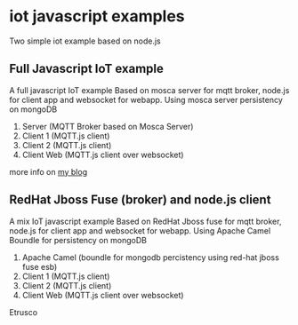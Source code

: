 # iot javascript examples

Two simple iot example based on node.js 

## Full Javascript IoT example
A full javascript IoT example
Based on mosca server for mqtt broker, node.js for client app and websocket for webapp.
Using mosca server persistency on mongoDB

1. Server (MQTT Broker based on Mosca Server)
2. Client 1 (MQTT.js client)
3. Client 2 (MQTT.js client)
4. Client Web (MQTT.js client over websocket) 

more info on [my blog](http://www.pensando.it/wp/2015/10/tech/iot-e-javascript-come-creare-una-piattaforma-di-javascript-of-anything "Etrusco's blog")

## RedHat Jboss Fuse (broker) and node.js client
A mix IoT javascript example 
Based on RedHat Jboss fuse for mqtt broker, node.js for client app and websocket for webapp. 
Using Apache Camel Boundle for persistency on mongoDB

1. Apache Camel (boundle for mongodb percistency using red-hat jboss fuse esb)
2. Client 1 (MQTT.js client)
3. Client 2 (MQTT.js client)
4. Client Web (MQTT.js client over websocket) 


Etrusco
